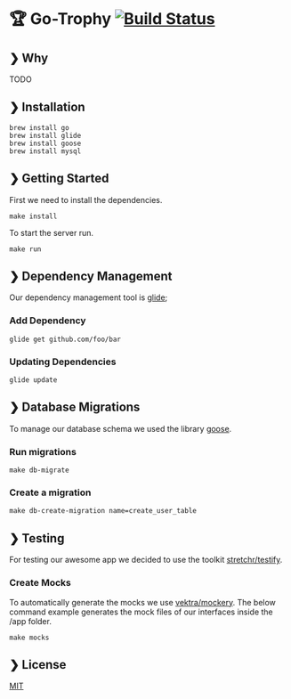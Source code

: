 # :trophy: Go-Trophy [![Build Status](https://travis-ci.org/hirsch88/go-trophy.svg?branch=master)](https://travis-ci.org/hirsch88/go-trophy)

## ❯ Why

TODO

## ❯ Installation

```shell
brew install go
brew install glide
brew install goose
brew install mysql
```

## ❯ Getting Started

First we need to install the dependencies.
```shell
make install
```


To start the server run.
```shell
make run
```


## ❯ Dependency Management

Our dependency management tool is [glide](https://glide.sh/);

### Add Dependency

```shell
glide get github.com/foo/bar
```

### Updating Dependencies

```shell
glide update
```

## ❯ Database Migrations

To manage our database schema we used the library [goose](https://github.com/pressly/goose).

### Run migrations

```shell
make db-migrate
```

### Create a migration

```shell
make db-create-migration name=create_user_table
```

## ❯ Testing

For testing our awesome app we decided to use the toolkit [stretchr/testify](https://github.com/stretchr/testify).

### Create Mocks

To automatically generate the mocks we use [vektra/mockery](https://github.com/vektra/mockery). 
The below command example generates the mock files of our interfaces inside the /app folder.

```shell
make mocks
```

## ❯ License

[MIT](/LICENSE)
